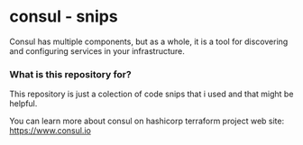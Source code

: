 # consul - snips

Consul has multiple components, but as a whole, it is a tool for discovering and configuring services in your infrastructure.


### What is this repository for? ###

This repository is just a colection of code snips that i used and that might be helpful.


You can learn more about consul on hashicorp terraform project web site:
https://www.consul.io
